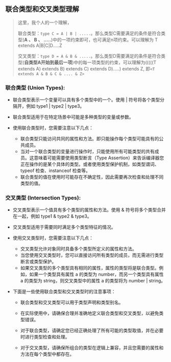## 联合类型和交叉类型理解

> 这里，我个人的一个理解，
> 
> 联合类型：`type C = A | B | .....`。那么类型C需要满足的条件是符合类型(**A 、 B 、 .....**)中的一项约束即可，也可满足n项约束。可以理解为 T extends A|B|C|D.....Z
> 
> 交叉类型：`type D = A & B & .....`。那么类型D需要满足的条件是符合类型(**自类型A开始到最后一项**)中的每一项类型的约束，可以理解为(((((T extends A) extends B) extends C) extends D).....) extends Z, 即`<T extends A & B & C & .... & Z>`

### 联合类型 (Union Types):

* 联合类型表示一个变量可以具有多个类型中的一个。使用 | 符号将各个类型分隔开，例如 type1 | type2 | type3。

* 联合类型适用于在特定场景中可能是多种类型的变量或参数。

* 使用联合类型时，您需要注意以下几点：
  
  * 联合类型只能访问共同的属性和方法。即只能操作每个类型可能具有的公共成员。
  * 当对一个联合类型的变量进行操作时，只能使用所有可能类型的共有成员。这意味着可能需要使用类型断言（Type Assertion）来告诉编译器您正在操作的是某个具体的类型。或者使用类型保护机制，如类型谓词、typeof 检查、instanceof 检查等。
  * 联合类型的值在使用时可能存在不确定性，因此需要再次检查和处理不同类型的值。

### 交叉类型 (Intersection Types):

* 交叉类型表示一个值具有多个类型的属性和方法。使用 & 符号将多个类型合并在一起，例如 type1 & type2 & type3。

* 交叉类型适用于需要同时满足多个类型特征的情况。

* 使用交叉类型时，您需要注意以下几点：
  
  * 交叉类型允许对象同时具备多个类型所定义的属性和方法。
  * 当您使用交叉类型时，您可以直接访问所有类型的成员，而无需进行类型断言或类型保护。
  * 如果交叉类型的多个类型具有相同的属性，属性的类型将是联合类型。例如，如果一个类型具有属性 a 的类型为 number，而另一个类型具有属性 a 的类型为 string，则交叉类型中的属性 a 的类型将为 number | string。

* 下面是一些使用联合类型和交叉类型时的注意事项：
  
  * 联合类型和交叉类型可以用于类型声明和类型别名。
  
  * 在实际使用中，请确保合理并准确地定义联合类型和交叉类型，以避免类型错误。
  
  * 对于联合类型，请确定您已经正确处理了所有可能的类型取值，并在必要时进行类型检查和处理。
  
  * 对于交叉类型，请确保所组合的类型在逻辑上兼容，并且您需要的属性和方法在每个类型中都存在。

